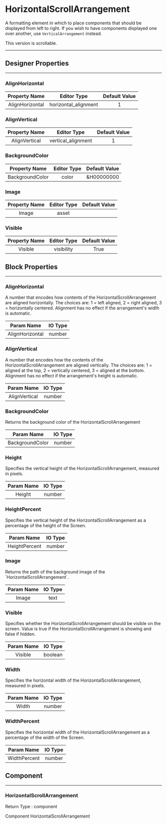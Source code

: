 # HorizontalScrollArrangement

A formatting element in which to place components that should be displayed from left to right. If you wish to have components displayed one over another, use `VerticalArrangement` instead.

This version is scrollable.

---

## Designer Properties

---

### AlignHorizontal

|  Property Name  |      Editor Type     | Default Value |
| :-------------: | :------------------: | :-----------: |
| AlignHorizontal | horizontal_alignment |       1       |

### AlignVertical

| Property Name |     Editor Type    | Default Value |
| :-----------: | :----------------: | :-----------: |
| AlignVertical | vertical_alignment |       1       |

### BackgroundColor

|  Property Name  | Editor Type | Default Value |
| :-------------: | :---------: | :-----------: |
| BackgroundColor |    color    |   &H00000000  |

### Image

| Property Name | Editor Type | Default Value |
| :-----------: | :---------: | :-----------: |
|     Image     |    asset    |               |

### Visible

| Property Name | Editor Type | Default Value |
| :-----------: | :---------: | :-----------: |
|    Visible    |  visibility |      True     |

## Block Properties

---

### AlignHorizontal

<div block-type = "component_set_get" component-selector = "HorizontalScrollArrangement" property-selector = "AlignHorizontal" property-type = "get" id = "get-horizontalscrollarrangement-alignhorizontal"></div>

<div block-type = "component_set_get" component-selector = "HorizontalScrollArrangement" property-selector = "AlignHorizontal" property-type = "set" id = "set-horizontalscrollarrangement-alignhorizontal"></div>

A number that encodes how contents of the HorizontalScrollArrangement are aligned horizontally. The choices are: 1 = left aligned, 2 = right aligned, 3 = horizontally centered. Alignment has no effect if the arrangement's width is automatic.

|    Param Name   | IO Type |
| :-------------: | :-----: |
| AlignHorizontal |  number |

### AlignVertical

<div block-type = "component_set_get" component-selector = "HorizontalScrollArrangement" property-selector = "AlignVertical" property-type = "get" id = "get-horizontalscrollarrangement-alignvertical"></div>

<div block-type = "component_set_get" component-selector = "HorizontalScrollArrangement" property-selector = "AlignVertical" property-type = "set" id = "set-horizontalscrollarrangement-alignvertical"></div>

A number that encodes how the contents of the HorizontalScrollArrangement are aligned vertically. The choices are: 1 = aligned at the top, 2 = vertically centered, 3 = aligned at the bottom. Alignment has no effect if the arrangement's height is automatic.

|   Param Name  | IO Type |
| :-----------: | :-----: |
| AlignVertical |  number |

### BackgroundColor

<div block-type = "component_set_get" component-selector = "HorizontalScrollArrangement" property-selector = "BackgroundColor" property-type = "get" id = "get-horizontalscrollarrangement-backgroundcolor"></div>

<div block-type = "component_set_get" component-selector = "HorizontalScrollArrangement" property-selector = "BackgroundColor" property-type = "set" id = "set-horizontalscrollarrangement-backgroundcolor"></div>

Returns the background color of the HorizontalScrollArrangement

|    Param Name   | IO Type |
| :-------------: | :-----: |
| BackgroundColor |  number |

### Height

<div block-type = "component_set_get" component-selector = "HorizontalScrollArrangement" property-selector = "Height" property-type = "get" id = "get-horizontalscrollarrangement-height"></div>

<div block-type = "component_set_get" component-selector = "HorizontalScrollArrangement" property-selector = "Height" property-type = "set" id = "set-horizontalscrollarrangement-height"></div>

Specifies the vertical height of the HorizontalScrollArrangement, measured in pixels.

| Param Name | IO Type |
| :--------: | :-----: |
|   Height   |  number |

### HeightPercent

<div block-type = "component_set_get" component-selector = "HorizontalScrollArrangement" property-selector = "HeightPercent" property-type = "set" id = "set-horizontalscrollarrangement-heightpercent"></div>

Specifies the vertical height of the HorizontalScrollArrangement as a percentage of the height of the Screen.

|   Param Name  | IO Type |
| :-----------: | :-----: |
| HeightPercent |  number |

### Image

<div block-type = "component_set_get" component-selector = "HorizontalScrollArrangement" property-selector = "Image" property-type = "get" id = "get-horizontalscrollarrangement-image"></div>

<div block-type = "component_set_get" component-selector = "HorizontalScrollArrangement" property-selector = "Image" property-type = "set" id = "set-horizontalscrollarrangement-image"></div>

Returns the path of the background image of the \`HorizontalScrollArrangement\`.

| Param Name | IO Type |
| :--------: | :-----: |
|    Image   |   text  |

### Visible

<div block-type = "component_set_get" component-selector = "HorizontalScrollArrangement" property-selector = "Visible" property-type = "get" id = "get-horizontalscrollarrangement-visible"></div>

<div block-type = "component_set_get" component-selector = "HorizontalScrollArrangement" property-selector = "Visible" property-type = "set" id = "set-horizontalscrollarrangement-visible"></div>

Specifies whether the HorizontalScrollArrangement should be visible on the screen. Value is true if the HorizontalScrollArrangement is showing and false if hidden.

| Param Name | IO Type |
| :--------: | :-----: |
|   Visible  | boolean |

### Width

<div block-type = "component_set_get" component-selector = "HorizontalScrollArrangement" property-selector = "Width" property-type = "get" id = "get-horizontalscrollarrangement-width"></div>

<div block-type = "component_set_get" component-selector = "HorizontalScrollArrangement" property-selector = "Width" property-type = "set" id = "set-horizontalscrollarrangement-width"></div>

Specifies the horizontal width of the HorizontalScrollArrangement, measured in pixels.

| Param Name | IO Type |
| :--------: | :-----: |
|    Width   |  number |

### WidthPercent

<div block-type = "component_set_get" component-selector = "HorizontalScrollArrangement" property-selector = "WidthPercent" property-type = "set" id = "set-horizontalscrollarrangement-widthpercent"></div>

Specifies the horizontal width of the HorizontalScrollArrangement as a percentage of the width of the Screen.

|  Param Name  | IO Type |
| :----------: | :-----: |
| WidthPercent |  number |

## Component

---

### HorizontalScrollArrangement

<div block-type = "component_component_block" component-selector = "HorizontalScrollArrangement" id = "component-horizontalscrollarrangement"></div>

Return Type : component

Component HorizontalScrollArrangement

